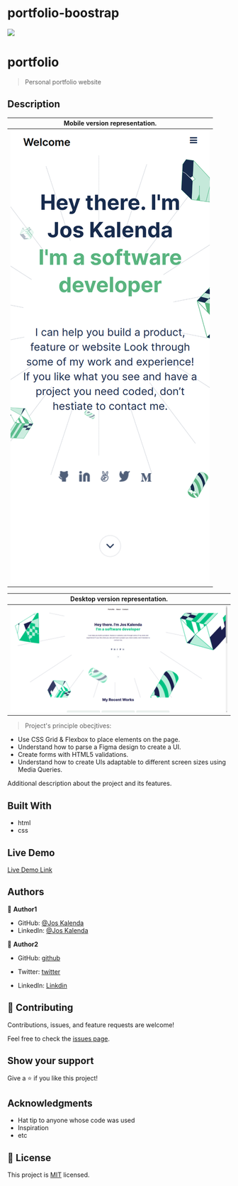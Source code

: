 # portfolio-boostrap
![](https://img.shields.io/badge/Microverse-blueviolet)

# portfolio

> Personal portfolio website
## Description 

| Mobile version representation.|
|---------------------------------------|
|![screenshot](./assets/mobile.png/)|

| Desktop version representation. |
|---------------------------------------|
|![screenshot](./assets/desktop.png)|

> Project's principle obecjtives: 

- Use CSS Grid & Flexbox to place elements on the page.
- Understand how to parse a Figma design to create a UI.
- Create forms with HTML5 validations.
- Understand how to create UIs adaptable to different screen sizes using Media Queries.

Additional description about the project and its features.

## Built With

- html
- css

## Live Demo

[Live Demo Link](https://joskalenda.github.io/portfolio/)

## Authors

👤 **Author1**

- GitHub: [@Jos Kalenda](https://github.com/joskalenda)
- LinkedIn: [@Jos Kalenda](https://www.linkedin.com/in/jos-kalenda-908069205/)

👤 **Author2**

- GitHub: [github](https://github.com/VSeray)

- Twitter: [twitter](https://twitter.com/home)

- LinkedIn: [Linkdin](https://www.linkedin.com/in/vana-seraydarian-936687191/?lipi=urn%3Ali%3Apage%3Ad_flagship3_feed%3BNyso4dw6Tz6UBL%2Fqkjvtvw%3D%3D)


## 🤝 Contributing

Contributions, issues, and feature requests are welcome!

Feel free to check the [issues page](https://github.com/joskalenda/portfolio/issues).

## Show your support

Give a ⭐️ if you like this project!

## Acknowledgments

- Hat tip to anyone whose code was used
- Inspiration
- etc

## 📝 License

This project is [MIT](./MIT.md) licensed.
